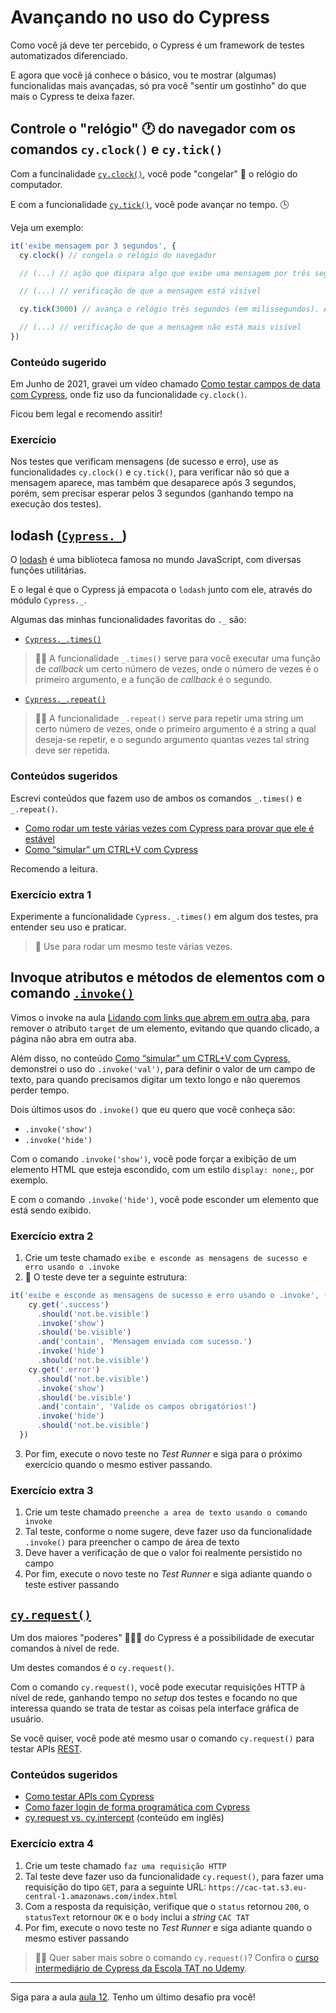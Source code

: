 # Avançando no uso do Cypress

Como você já deve ter percebido, o Cypress é um framework de testes automatizados diferenciado.

E agora que você já conhece o básico, vou te mostrar (algumas) funcionalidas mais avançadas, só pra você "sentir um gostinho" do que mais o Cypress te deixa fazer.

## Controle o "relógio" 🕐 do navegador com os comandos `cy.clock()` e `cy.tick()`

Com a funcinalidade [`cy.clock()`](https://on.cypress.io/clock), você pode "congelar" 🧊 o relógio do computador.

E com a funcionalidade [`cy.tick()`](https://on.cypress.io/tick), você pode avançar no tempo. 🕒

Veja um exemplo:

```js
it('exibe mensagem por 3 segundos', {
  cy.clock() // congela o relógio do navegador

  // (...) // ação que dispara algo que exibe uma mensagem por três segundos

  // (...) // verificação de que a mensagem está visível

  cy.tick(3000) // avança o relógio três segundos (em milissegundos). Avanço este tempo para não perdê-lo esperando.

  // (...) // verificação de que a mensagem não está mais visível
})
```

### Conteúdo sugerido

Em Junho de 2021, gravei um vídeo chamado [Como testar campos de data com Cypress](https://youtu.be/wiDOdfmuR2o), onde fiz uso da funcionalidade `cy.clock()`.

Ficou bem legal e recomendo assitir!

### Exercício

Nos testes que verificam mensagens (de sucesso e erro), use as funcionalidades `cy.clock()` e `cy.tick()`, para verificar não só que a mensagem aparece, mas também que desaparece após 3 segundos, porém, sem precisar esperar pelos 3 segundos (ganhando tempo na execução dos testes).

## lodash ([`Cypress._`](https://docs.cypress.io/api/utilities/_))

O [lodash](https://lodash.com) é uma biblioteca famosa no mundo JavaScript, com diversas funções utilitárias.

E o legal é que o Cypress já empacota o `lodash` junto com ele, através do módulo `Cypress._`.

Algumas das minhas funcionalidades favoritas do `._` são:

- [`Cypress._.times()`](https://lodash.com/docs/4.17.15#times)

> 👨‍🏫 A funcionalidade `_.times()` serve para você executar uma função de _callback_ um certo número de vezes, onde o número de vezes é o primeiro argumento, e a função de _callback_ é o segundo.

- [`Cypress._.repeat()`](https://lodash.com/docs/4.17.15#repeat)

> 👨‍🏫  A funcionalidade `_.repeat()` serve para repetir uma string um certo número de vezes, onde o primeiro argumento é a string a qual deseja-se repetir, e o segundo argumento quantas vezes tal string deve ser repetida.

### Conteúdos sugeridos

Escrevi conteúdos que fazem uso de ambos os comandos `_.times()` e `_.repeat()`.

- [Como rodar um teste várias vezes com Cypress para provar que ele é estável](https://talkingabouttesting.com/2021/02/06/como-rodar-um-teste-varias-vezes-com-cypress-para-provar-que-ele-e-estavel/)
- [Como “simular” um CTRL+V com Cypress](https://talkingabouttesting.com/2022/02/11/como-simular-um-ctrlv-com-cypress)

Recomendo a leitura.

### Exercício extra 1

Experimente a funcionalidade `Cypress._.times()` em algum dos testes, pra entender seu uso e praticar.

> 🙊 Use para rodar um mesmo teste várias vezes.

## Invoque atributos e métodos de elementos com o comando [`.invoke()`](https://on.cypress.io/invoke)

Vimos o invoke na aula [Lidando com links que abrem em outra aba](./07.md), para remover o atributo `target` de um elemento, evitando que quando clicado, a página não abra em outra aba.

Além disso, no conteúdo [Como “simular” um CTRL+V com Cypress](https://talkingabouttesting.com/2022/02/11/como-simular-um-ctrlv-com-cypress), demonstrei o uso do `.invoke('val')`, para definir o valor de um campo de texto, para quando precisamos digitar um texto longo e não queremos perder tempo.

Dois últimos usos do `.invoke()` que eu quero que você conheça são:

- `.invoke('show')`
- `.invoke('hide')`

Com o comando `.invoke('show')`, você pode forçar a exibição de um elemento HTML que esteja escondido, com um estilo `display: none;`, por exemplo.

E com o comando `.invoke('hide')`, você pode esconder um elemento que está sendo exibido.
### Exercício extra 2

1. Crie um teste chamado `exibe e esconde as mensagens de sucesso e erro usando o .invoke`
2. 🙊 O teste deve ter a seguinte estrutura:

```js
it('exibe e esconde as mensagens de sucesso e erro usando o .invoke', () => {
    cy.get('.success')
      .should('not.be.visible')
      .invoke('show')
      .should('be.visible')
      .and('contain', 'Mensagem enviada com sucesso.')
      .invoke('hide')
      .should('not.be.visible')
    cy.get('.error')
      .should('not.be.visible')
      .invoke('show')
      .should('be.visible')
      .and('contain', 'Valide os campos obrigatórios!')
      .invoke('hide')
      .should('not.be.visible')
  })
```

3. Por fim, execute o novo teste no _Test Runner_ e siga para o próximo exercício quando o mesmo estiver passando.

### Exercício extra 3

1. Crie um teste chamado `preenche a area de texto usando o comando invoke`
2. Tal teste, conforme o nome sugere, deve fazer uso da funcionalidade `.invoke()` para preencher o campo de área de texto
3. Deve haver a verificação de que o valor foi realmente persistido no campo
4. Por fim, execute o novo teste no _Test Runner_ e siga adiante quando o teste estiver passando

## [`cy.request()`](https://on.cypress.io/request)

Um dos maiores "poderes" 🦸🏽‍♂️ do Cypress é a possibilidade de executar comandos à nível de rede.

Um destes comandos é o `cy.request()`.

Com o comando `cy.request()`, você pode executar requisições HTTP à nível de rede, ganhando tempo no _setup_ dos testes e focando no que interessa quando se trata de testar as coisas pela interface gráfica de usuário.

Se você quiser, você pode até mesmo usar o comando `cy.request()` para testar APIs [REST](https://pt.wikipedia.org/wiki/REST).

### Conteúdos sugeridos

- [Como testar APIs com Cypress](https://talkingabouttesting.com/2021/02/07/como-verificar-a-estrutura-do-body-de-um-esquema-json-com-cypress/)
- [Como fazer login de forma programática com Cypress](https://talkingabouttesting.com/2021/12/14/como-fazer-login-de-forma-programatica-com-cypress/)
- [cy.request vs. cy.intercept](https://dev.to/walmyrlimaesilv/cy-request-vs-cy-intercept-cmi) (conteúdo em inglês)

### Exercício extra 4

1. Crie um teste chamado `faz uma requisição HTTP`
2. Tal teste deve fazer uso da funcionalidade `cy.request()`, para fazer uma requisição do tipo `GET`, para a seguinte URL: `https://cac-tat.s3.eu-central-1.amazonaws.com/index.html`
3. Com a resposta da requisição, verifique que o `status` retornou `200`, o `statusText` retornour `OK` e o `body` inclui a _string_ `CAC TAT`
4. Por fim, execute o novo teste no _Test Runner_ e siga adiante quando o mesmo estiver passando

> 👨‍🏫 Quer saber mais sobre o comando `cy.request()`? Confira o [curso intermediário de Cypress da Escola TAT no Udemy](https://www.udemy.com/course/testes-automatizados-com-cypress-intermediario/?referralCode=F14505FB0076672E51A2).

___

Siga para a aula [aula 12](./12.md). Tenho um último desafio pra você!
